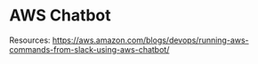# AWS Chatbot

Resources:
https://aws.amazon.com/blogs/devops/running-aws-commands-from-slack-using-aws-chatbot/

